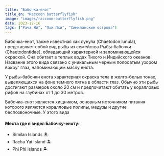 ```yaml
---
title: "Бабочка-енот"
title_en: "Raccoon butterflyfish"
image: "images/raccoon-butterflyfish.png"
date: 2023-12-16
tags: ["Рача Яй", "Пхи Пхи", "Симиланские острова"]
---
```


Бабочка-енот, также известная как лунула (Chaetodon lunula), представляет собой вид рыбы из семейства Рыбы-бабочки (Chaetodontidae), обладающий характерной и запоминающейся окраской. Она обитает в теплых водах Тихого и Индийского океанов. Название этого вида связано с уникальным черным полосатым узором вокруг глаз, напоминающим маску енота.

У рыбы-бабочки енота характерная окраска тела в желто-белых тонах, выделяющихся на фоне темного пятна в области глаз. Обычно эти рыбы достигают размеров около 20 см и предпочитают обитать у коралловых рифов на глубинах от 1 до 30 метров.

Бабочка-енот является хищником, основным источником питания которого являются коралловые полипы, медузы и другие беспозвоночные. У этого вида

#### Места где я видел Бабочку-еноту:
- Similan Islands 🏝️
- Racha Yai Island 🏝️
- Phi Phi Islands 🏝️
